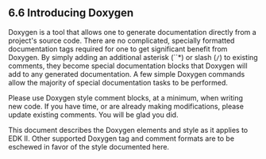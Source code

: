 <!--- @file
  6.6 Introducing Doxygen

  Copyright (c) 2006-2017, Intel Corporation. All rights reserved.<BR>

  Redistribution and use in source (original document form) and 'compiled'
  forms (converted to PDF, epub, HTML and other formats) with or without
  modification, are permitted provided that the following conditions are met:

  1) Redistributions of source code (original document form) must retain the
     above copyright notice, this list of conditions and the following
     disclaimer as the first lines of this file unmodified.

  2) Redistributions in compiled form (transformed to other DTDs, converted to
     PDF, epub, HTML and other formats) must reproduce the above copyright
     notice, this list of conditions and the following disclaimer in the
     documentation and/or other materials provided with the distribution.

  THIS DOCUMENTATION IS PROVIDED BY TIANOCORE PROJECT "AS IS" AND ANY EXPRESS OR
  IMPLIED WARRANTIES, INCLUDING, BUT NOT LIMITED TO, THE IMPLIED WARRANTIES OF
  MERCHANTABILITY AND FITNESS FOR A PARTICULAR PURPOSE ARE DISCLAIMED. IN NO
  EVENT SHALL TIANOCORE PROJECT  BE LIABLE FOR ANY DIRECT, INDIRECT, INCIDENTAL,
  SPECIAL, EXEMPLARY, OR CONSEQUENTIAL DAMAGES (INCLUDING, BUT NOT LIMITED TO,
  PROCUREMENT OF SUBSTITUTE GOODS OR SERVICES; LOSS OF USE, DATA, OR PROFITS;
  OR BUSINESS INTERRUPTION) HOWEVER CAUSED AND ON ANY THEORY OF LIABILITY,
  WHETHER IN CONTRACT, STRICT LIABILITY, OR TORT (INCLUDING NEGLIGENCE OR
  OTHERWISE) ARISING IN ANY WAY OUT OF THE USE OF THIS DOCUMENTATION, EVEN IF
  ADVISED OF THE POSSIBILITY OF SUCH DAMAGE.

-->

## 6.6 Introducing Doxygen

Doxygen is a tool that allows one to generate documentation directly from a
project's source code. There are no complicated, specially formatted
documentation tags required for one to get significant benefit from Doxygen. By
simply adding an additional asterisk (``*) or slash (`/`) to existing comments,
they become special documentation blocks that Doxygen will add to any generated
documentation. A few simple Doxygen commands allow the majority of special
documentation tasks to be performed.

Please use Doxygen style comment blocks, at a minimum, when writing new code.
If you have time, or are already making modifications, please update existing
comments. You will be glad you did.

This document describes the Doxygen elements and style as it applies to EDK II.
Other supported Doxygen tag and comment formats are to be eschewed in favor of
the style documented here.
